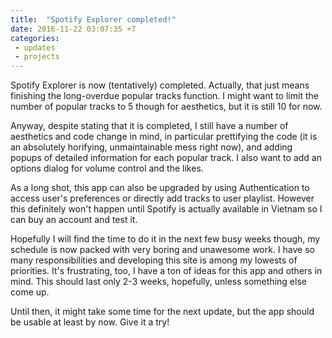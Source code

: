 ```yaml
---
title:  "Spotify Explorer completed!"
date: 2016-11-22 03:07:35 +7
categories:
 - updates
 - projects
---
```

Spotify Explorer is now (tentatively) completed. Actually, that just means finishing the long-overdue popular tracks function. I might want to limit the number of popular tracks to 5 though for aesthetics, but it is still 10 for now.

Anyway, despite stating that it is completed, I still have a number of aesthetics and code change in mind, in particular prettifying the code (it is an absolutely horifying, unmaintainable mess right now), and adding popups of detailed information for each popular track. I also want to add an options dialog for volume control and the likes.

As a long shot, this app can also be upgraded by using Authentication to access user's preferences or directly add tracks to user playlist. However this definitely won't happen until Spotify is actually available in Vietnam so I can buy an account and test it.

Hopefully I will find the time to do it in the next few busy weeks though, my schedule is now packed with very boring and unawesome work. I have so many responsibilities and developing this site is among my lowests of priorities. It's frustrating, too, I have a ton of ideas for this app and others in mind. This should last only 2-3 weeks, hopefully, unless something else come up.

Until then, it might take some time for the next update, but the app should be usable at least by now. Give it a try!